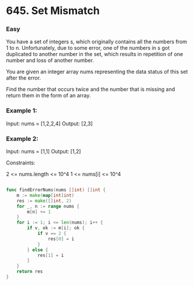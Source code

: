 # 645. Set Mismatch

### Easy

You have a set of integers s, which originally contains all the numbers from 1 to n. Unfortunately, due to some error, one of the numbers in s got duplicated to another number in the set, which results in repetition of one number and loss of another number.

You are given an integer array nums representing the data status of this set after the error.

Find the number that occurs twice and the number that is missing and return them in the form of an array.

### Example 1:

Input: nums = [1,2,2,4]
Output: [2,3]

### Example 2:

Input: nums = [1,1]
Output: [1,2]

Constraints:

2 <= nums.length <= 10^4
1 <= nums[i] <= 10^4

```go

func findErrorNums(nums []int) []int {
	m := make(map[int]int)
	res := make([]int, 2)
	for _, n := range nums {
		m[n] += 1
	}
	for i := 1; i <= len(nums); i++ {
		if v, ok := m[i]; ok {
			if v == 2 {
				res[0] = i
			}
		} else {
			res[1] = i
		}
	}
	return res
}




```